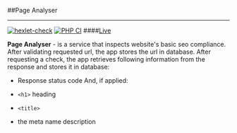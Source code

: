 ##Page Analyser
___
[![hexlet-check](https://github.com/just-evv/php-project-lvl3/actions/workflows/hexlet-check.yml/badge.svg)](https://github.com/just-evv/php-project-lvl3/actions/workflows/hexlet-check.yml) [![PHP CI](https://github.com/just-evv/php-project-lvl3/actions/workflows/workflow.yml/badge.svg)](https://github.com/just-evv/php-project-lvl3/actions/workflows/workflow.yml)
####[Live](https://just-evv-php-lvl3.herokuapp.com/)

__Page Analyser__ - is a service that inspects website's basic seo compliance. 
After validating requested url, the app stores the url in database. After requesting a check, the app retrieves following information from the response and stores it in database:
* Response status code
And, if applied:

* `<h1>` heading
* `<title>`
* the meta name description



